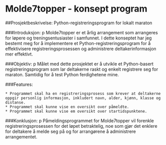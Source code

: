 # Molde7topper - konsept program

##Prosjektbeskrivelse: Python-registreringsprogram for lokalt maraton

###Introduksjon:
p Molde7topper er et årlig arrangement som arrangeres for løpere og treningsentusiaster i samfunnet. I dette konseptet har jeg bestemt meg for å implementere et Python-registreringsprogram for å effektivisere registreringsprosessen og administrere deltakerinformasjon mer effektivt.

###Objektiv:
p Målet med dette prosjektet er å utvikle et Python-basert registreringsprogram som lar deltakerne raskt og enkelt registrere seg for maraton. Samtidig for å test Python ferdighetene mine.

###Features:

    * Programmet skal ha en registreringsprosess som krever at deltakerne oppgir personlig informasjon, inkludert navn, alder, kjønn, klasse og distanse.
    * Programmet skal kunne vise en oversikt over påmeldte.
    * Programmet skal kunne vise em oversikt over startidspunktene.

###Konklusjon:
p Påmeldingsprogrammet for Molde7topper vil forenkle registreringsprosessen for det løpet betraktelig, noe som gjør det enklere for deltakere å melde seg på og for arrangørene å administrere arrangementet.
